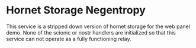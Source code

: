 # Hornet Storage Negentropy

This service is a stripped down version of hornet storage for the web panel demo. None of the scionic or nostr handlers are initialized so that this service can not operate as a fully functioning relay.
